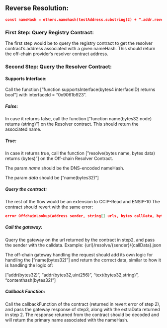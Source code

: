 ## Reverse Resolution:

```json
const nameHash = ethers.namehash(testAddress.substring(2) + ".addr.reverse");
```

### First Step: Query Registry Contract:

The first step would be to query the registry contract to get the resolver contract’s address associated with a given nameHash. This should return the off-chain provider’s resolver contract address.

### Second Step: Query the Resolver Contract:

#### Supports Interface:

Call the function [”function supportsInterface(bytes4 interfaceID) returns bool”] with interfaceId = “0x9061b923”.

##### False:

In case it returns false, call the function [”function name(bytes32 node) returns (string)”] on the Resolver contract. This should return the associated name.

##### True:

In case it returns true,
call the function [”resolve(bytes name, bytes data) returns (bytes)”] on the Off-chain Resolver Contract.

The param _name_ should be the DNS-encoded nameHash.

The param _data_ should be [”name(bytes32)”]

##### Query the contract:

The rest of the flow would be an extension to CCIP-Read and ENSIP-10
The contract should revert with the same error:

```json
error OffchainLookup(address sender, string[] urls, bytes callData, bytes4 callbackFunction, bytes extraData);
```

##### Call the gateway:

Query the gateway on the url returned by the contract in step2, and pass the sender with the calldata. Example:
{url}/resolve/{sender}/{callData}.json

The off-chain gateway handling the request should add its own logic for handling the [”name(bytes32)”] and return the correct data, similar to how it is handling the logic of:

[”addr(bytes32)”,
“addr(bytes32,uint256)”,
“text(bytes32,string)”,
“contenthash(bytes32)”]

##### Callback Function:

Call the callbackFunction of the contract (returned in revert error of step 2), and pass the gateway response of step3, along with the extraData returned in step 2.
The response returned from the contract should be decoded and will return the primary name associated with the nameHash.
